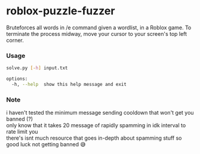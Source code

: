 # roblox-puzzle-fuzzer
Bruteforces all words in /e command given a wordlist, in a Roblox game.
To terminate the process midway, move your cursor to your screen's top left corner.

### Usage
```bash
solve.py [-h] input.txt

options:
  -h, --help  show this help message and exit
```

### Note
i haven't tested the minimum message sending cooldown that won't get you banned (?)<br>
only know that it takes 20 message of rapidly spamming in idk interval to rate limit you<br>
there's isnt much resource that goes in-depth about spamming stuff so good luck not getting banned 😅
